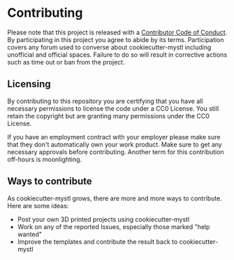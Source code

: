 <!--
SPDX-FileCopyrightText: 2014 MicroPython & CircuitPython contributors (https://github.com/adafruit/circuitpython/graphs/contributors)
SPDX-FileCopyrightText: 2020 Jeff Epler

SPDX-License-Identifier: MIT
-->

# Contributing
Please note that this project is released with a
[Contributor Code of Conduct](https://github.com/jepler/cookiecutter-mystl/blob/main/CODE_OF_CONDUCT.md).
By participating in this project you agree to abide by its terms. Participation
covers any forum used to converse about cookiecutter-mystl including unofficial and official spaces. Failure to do
so will result in corrective actions such as time out or ban from the project.

## Licensing
By contributing to this repository you are certifying that you have all necessary
permissions to license the code under a CC0 License. You still retain the
copyright but are granting many permissions under the CC0 License.

If you have an employment contract with your employer please make sure that they
don't automatically own your work product. Make sure to get any necessary approvals
before contributing. Another term for this contribution off-hours is moonlighting.

## Ways to contribute
As cookiecutter-mystl grows, there are more and more ways to contribute. Here are some ideas:

* Post your own 3D printed projects using cookiecutter-mystl
* Work on any of the reported Issues, especially those marked "help wanted"
* Improve the templates and contribute the result back to cookiecutter-mystl
